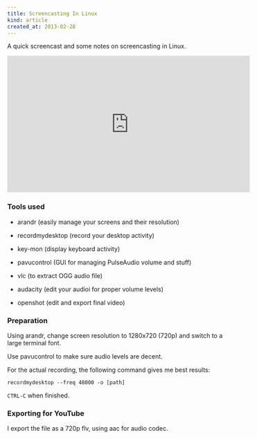 ```yaml
---
title: Screencasting In Linux
kind: article
created_at: 2013-02-28
---
```

<!-- i_i -->

A quick screencast and some notes on screencasting in Linux. 

<iframe width="560" height="315" src="http://www.youtube.com/embed/c3EFVviXS40" frameborder="0" allowfullscreen></iframe>

### Tools used

* arandr (easily manage your screens and their resolution)

* recordmydesktop (record your desktop activity)

* key-mon (display keyboard activity)

* pavucontrol (GUI for managing PulseAudio volume and stuff)

* vlc (to extract OGG audio file)

* audacity (edit your audioi for proper volume levels)

* openshot (edit and export final video)

### Preparation

Using arandr, change screen resolution to 1280x720 (720p) and switch to
a large terminal font.

Use pavucontrol to make sure audio levels are decent.

For the actual recording, the following command gives me best results:

~~~
recordmydesktop --freq 48000 -o [path]
~~~

`CTRL-C` when finished. 

### Exporting for YouTube

I export the file as a 720p flv, using aac for audio codec.
